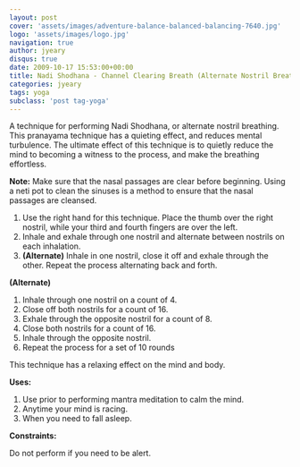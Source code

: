 ```yaml
---
layout: post
cover: 'assets/images/adventure-balance-balanced-balancing-7640.jpg'
logo: 'assets/images/logo.jpg'
navigation: true
author: jyeary
disqus: true
date: 2009-10-17 15:53:00+00:00
title: Nadi Shodhana - Channel Clearing Breath (Alternate Nostril Breathing)
categories: jyeary
tags: yoga
subclass: 'post tag-yoga'
---
```

A technique for performing Nadi Shodhana, or alternate nostril breathing. This pranayama technique has a quieting effect, and reduces mental turbulence. The ultimate effect of this technique is to quietly reduce the mind to becoming a witness to the process, and make the breathing effortless.  
  
**Note:** Make sure that the nasal passages are clear before beginning. Using a neti pot to clean the sinuses is a method to ensure that the nasal passages are cleansed.  
  1. Use the right hand for this technique. Place the thumb over the right nostril, while your third and fourth fingers are over the left.
  2. Inhale and exhale through one nostril and alternate between nostrils on each inhalation.
  3. **(Alternate)** Inhale in one nostril, close it off and exhale through the other. Repeat the process alternating back and forth.  

**(Alternate)**  
  1. Inhale through one nostril on a count of 4.
  2. Close off both nostrils for a count of 16.
  3. Exhale through the opposite nostril for a count of 8.
  4. Close both nostrils for a count of 16.
  5. Inhale through the opposite nostril.
  6. Repeat the process for a set of 10 rounds  

This technique has a relaxing effect on the mind and body.   
  
**Uses:**  
  1. Use prior to performing mantra meditation to calm the mind.
  2. Anytime your mind is racing.
  3. When you need to fall asleep.  

**Constraints:**  
  
Do not perform if you need to be alert.
